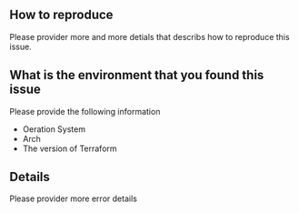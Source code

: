## How to reproduce
Please provider more and more detials that describs how to reproduce this issue.

## What is the environment that you found this issue
Please provide the following information
* Oeration System
* Arch
* The version of Terraform

## Details
Please provider more error details
